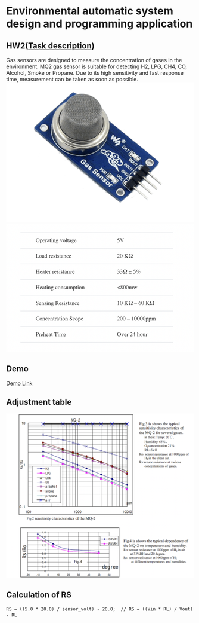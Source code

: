 # Environmental automatic system design and programming application

## HW2([Task description](https://github.com/b06608062/gas-detection-system-arduino/blob/master/環境自動化－作業二.pdf))
Gas sensors are designed to measure the concentration of gases in the environment. MQ2 gas sensor is suitable for detecting H2, LPG, CH4, CO, Alcohol, Smoke or Propane. Due to its high sensitivity and fast response time, measurement can be taken as soon as possible.
![This is an image](https://github.com/b06608062/gas-detection-system-arduino/blob/master/demo_image/截圖%202022-04-03%20下午5.24.05.png)
![This is an image](https://github.com/b06608062/gas-detection-system-arduino/blob/master/demo_image/截圖%202022-04-03%20下午1.47.18.png)

## Demo
[Demo Link](https://youtu.be/3q7xyJ9aPls)

## Adjustment table
![This is an image](https://github.com/b06608062/gas-detection-system-arduino/blob/master/demo_image/截圖%202022-04-03%20下午1.18.25.png)

## Calculation of RS
```cpp=
RS = ((5.0 * 20.0) / sensor_volt) - 20.0;  // RS = ((Vin * RL) / Vout) - RL
```
